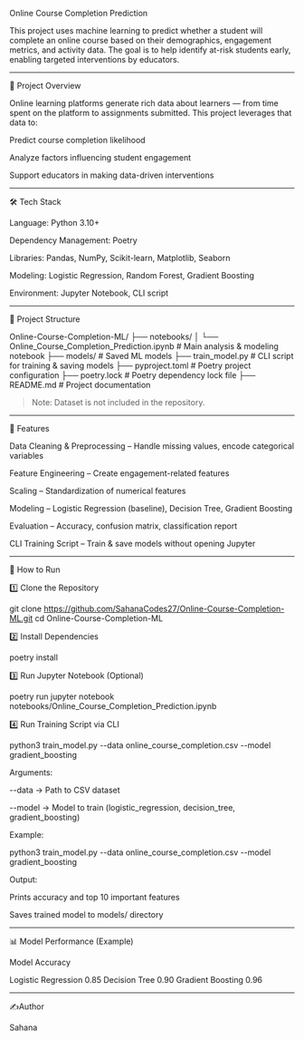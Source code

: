 Online Course Completion Prediction

This project uses machine learning to predict whether a student will complete an online course based on their demographics, engagement metrics, and activity data.
The goal is to help identify at-risk students early, enabling targeted interventions by educators.


---

📌 Project Overview

Online learning platforms generate rich data about learners — from time spent on the platform to assignments submitted.
This project leverages that data to:

Predict course completion likelihood

Analyze factors influencing student engagement

Support educators in making data-driven interventions



---

🛠 Tech Stack

Language: Python 3.10+

Dependency Management: Poetry

Libraries: Pandas, NumPy, Scikit-learn, Matplotlib, Seaborn

Modeling: Logistic Regression, Random Forest, Gradient Boosting

Environment: Jupyter Notebook, CLI script



---

📂 Project Structure

Online-Course-Completion-ML/
├── notebooks/
│   └── Online_Course_Completion_Prediction.ipynb   # Main analysis & modeling notebook
├── models/                                         # Saved ML models
├── train_model.py                                  # CLI script for training & saving models
├── pyproject.toml                                  # Poetry project configuration
├── poetry.lock                                     # Poetry dependency lock file
├── README.md                                       # Project documentation

> Note: Dataset is not included in the repository.




---

🚀 Features

Data Cleaning & Preprocessing – Handle missing values, encode categorical variables

Feature Engineering – Create engagement-related features

Scaling – Standardization of numerical features

Modeling – Logistic Regression (baseline), Decision Tree, Gradient Boosting

Evaluation – Accuracy, confusion matrix, classification report

CLI Training Script – Train & save models without opening Jupyter



---

📜 How to Run

1️⃣ Clone the Repository

git clone https://github.com/SahanaCodes27/Online-Course-Completion-ML.git
cd Online-Course-Completion-ML

2️⃣ Install Dependencies

poetry install

3️⃣ Run Jupyter Notebook (Optional)

poetry run jupyter notebook notebooks/Online_Course_Completion_Prediction.ipynb

4️⃣ Run Training Script via CLI

python3 train_model.py --data online_course_completion.csv --model gradient_boosting

Arguments:

--data → Path to CSV dataset

--model → Model to train (logistic_regression, decision_tree, gradient_boosting)


Example:

python3 train_model.py --data online_course_completion.csv --model gradient_boosting

Output:

Prints accuracy and top 10 important features

Saves trained model to models/ directory



---

📊 Model Performance (Example)

Model	Accuracy

Logistic Regression	0.85
Decision Tree	0.90
Gradient Boosting	0.96


---

✍️Author

Sahana
